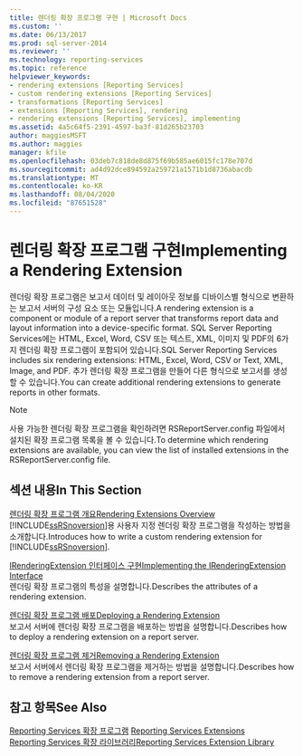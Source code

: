 ```yaml
---
title: 렌더링 확장 프로그램 구현 | Microsoft Docs
ms.custom: ''
ms.date: 06/13/2017
ms.prod: sql-server-2014
ms.reviewer: ''
ms.technology: reporting-services
ms.topic: reference
helpviewer_keywords:
- rendering extensions [Reporting Services]
- custom rendering extensions [Reporting Services]
- transformations [Reporting Services]
- extensions [Reporting Services], rendering
- rendering extensions [Reporting Services], implementing
ms.assetid: 4a5c64f5-2391-4597-ba3f-81d265b23703
author: maggiesMSFT
ms.author: maggies
manager: kfile
ms.openlocfilehash: 03deb7c818de8d875f69b585ae6015fc178e707d
ms.sourcegitcommit: ad4d92dce894592a259721a1571b1d8736abacdb
ms.translationtype: MT
ms.contentlocale: ko-KR
ms.lasthandoff: 08/04/2020
ms.locfileid: "87651528"
---
```

# <a name="implementing-a-rendering-extension"></a><span data-ttu-id="32da0-102">렌더링 확장 프로그램 구현</span><span class="sxs-lookup"><span data-stu-id="32da0-102">Implementing a Rendering Extension</span></span>
  <span data-ttu-id="32da0-103">렌더링 확장 프로그램은 보고서 데이터 및 레이아웃 정보를 디바이스별 형식으로 변환하는 보고서 서버의 구성 요소 또는 모듈입니다.</span><span class="sxs-lookup"><span data-stu-id="32da0-103">A rendering extension is a component or module of a report server that transforms report data and layout information into a device-specific format.</span></span> <span data-ttu-id="32da0-104">SQL Server Reporting Services에는 HTML, Excel, Word, CSV 또는 텍스트, XML, 이미지 및 PDF의 6가지 렌더링 확장 프로그램이 포함되어 있습니다.</span><span class="sxs-lookup"><span data-stu-id="32da0-104">SQL Server Reporting Services includes six rendering extensions: HTML, Excel, Word, CSV or Text, XML, Image, and PDF.</span></span> <span data-ttu-id="32da0-105">추가 렌더링 확장 프로그램을 만들어 다른 형식으로 보고서를 생성할 수 있습니다.</span><span class="sxs-lookup"><span data-stu-id="32da0-105">You can create additional rendering extensions to generate reports in other formats.</span></span>  
  
> [!NOTE]  
>  <span data-ttu-id="32da0-106">사용 가능한 렌더링 확장 프로그램을 확인하려면 RSReportServer.config 파일에서 설치된 확장 프로그램 목록을 볼 수 있습니다.</span><span class="sxs-lookup"><span data-stu-id="32da0-106">To determine which rendering extensions are available, you can view the list of installed extensions in the RSReportServer.config file.</span></span>  
  
## <a name="in-this-section"></a><span data-ttu-id="32da0-107">섹션 내용</span><span class="sxs-lookup"><span data-stu-id="32da0-107">In This Section</span></span>  
 [<span data-ttu-id="32da0-108">렌더링 확장 프로그램 개요</span><span class="sxs-lookup"><span data-stu-id="32da0-108">Rendering Extensions Overview</span></span>](rendering-extensions-overview.md)  
 <span data-ttu-id="32da0-109">[!INCLUDE[ssRSnoversion](../../../includes/ssrsnoversion-md.md)]용 사용자 지정 렌더링 확장 프로그램을 작성하는 방법을 소개합니다.</span><span class="sxs-lookup"><span data-stu-id="32da0-109">Introduces how to write a custom rendering extension for [!INCLUDE[ssRSnoversion](../../../includes/ssrsnoversion-md.md)].</span></span>  
  
 [<span data-ttu-id="32da0-110">IRenderingExtension 인터페이스 구현</span><span class="sxs-lookup"><span data-stu-id="32da0-110">Implementing the IRenderingExtension Interface</span></span>](implementing-the-irenderingextension-interface.md)  
 <span data-ttu-id="32da0-111">렌더링 확장 프로그램의 특성을 설명합니다.</span><span class="sxs-lookup"><span data-stu-id="32da0-111">Describes the attributes of a rendering extension.</span></span>  
  
 [<span data-ttu-id="32da0-112">렌더링 확장 프로그램 배포</span><span class="sxs-lookup"><span data-stu-id="32da0-112">Deploying a Rendering Extension</span></span>](deploying-a-rendering-extension.md)  
 <span data-ttu-id="32da0-113">보고서 서버에 렌더링 확장 프로그램을 배포하는 방법을 설명합니다.</span><span class="sxs-lookup"><span data-stu-id="32da0-113">Describes how to deploy a rendering extension on a report server.</span></span>  
  
 [<span data-ttu-id="32da0-114">렌더링 확장 프로그램 제거</span><span class="sxs-lookup"><span data-stu-id="32da0-114">Removing a Rendering Extension</span></span>](removing-a-rendering-extension.md)  
 <span data-ttu-id="32da0-115">보고서 서버에서 렌더링 확장 프로그램을 제거하는 방법을 설명합니다.</span><span class="sxs-lookup"><span data-stu-id="32da0-115">Describes how to remove a rendering extension from a report server.</span></span>  
  
## <a name="see-also"></a><span data-ttu-id="32da0-116">참고 항목</span><span class="sxs-lookup"><span data-stu-id="32da0-116">See Also</span></span>  
 <span data-ttu-id="32da0-117">[Reporting Services 확장 프로그램](../reporting-services-extensions.md) </span><span class="sxs-lookup"><span data-stu-id="32da0-117">[Reporting Services Extensions](../reporting-services-extensions.md) </span></span>  
 [<span data-ttu-id="32da0-118">Reporting Services 확장 라이브러리</span><span class="sxs-lookup"><span data-stu-id="32da0-118">Reporting Services Extension Library</span></span>](../reporting-services-extension-library.md)  
  
  
